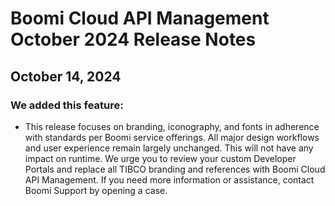 # Boomi Cloud API Management October 2024 Release Notes

<head>
  <meta name="guidename" content="Cloud API Management"/>
  <meta name="context" content="GUID-b4076784-cda8-4ca6-b120-0f91b6d35b59"/>
</head>

## October 14, 2024

### We added this feature:

- This release focuses on branding, iconography, and fonts in adherence with standards per Boomi service offerings. All major design workflows and user experience remain largely unchanged. This will not have any impact on runtime. We urge you to review your custom Developer Portals and replace all TIBCO branding and references with Boomi Cloud API Management. If you need more information or assistance, contact Boomi Support by opening a case.
